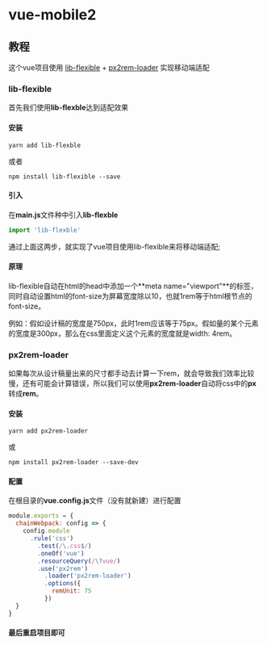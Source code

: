 # vue-mobile2

## 教程
这个vue项目使用 [lib-flexible](https://github.com/amfe/lib-flexible) + [px2rem-loader](https://github.com/Jinjiang/px2rem-loader) 实现移动端适配

### lib-flexible
首先我们使用**lib-flexble**达到适配效果

#### 安装
```shell
yarn add lib-flexble
```
或者
```shell
npm install lib-flexible --save
```
#### 引入
在**main.js**文件种中引入**lib-flexble**
```javascript
import 'lib-flexble'
```
通过上面这两步，就实现了vue项目使用lib-flexible来将移动端适配;
#### 原理
lib-flexible自动在html的head中添加一个**meta name="viewport"**的标签，同时自动设置html的font-size为屏幕宽度除以10，也就1rem等于html根节点的font-size。

例如：假如设计稿的宽度是750px，此时1rem应该等于75px。假如量的某个元素的宽度是300px，那么在css里面定义这个元素的宽度就是width: 4rem。

### px2rem-loader
如果每次从设计稿量出来的尺寸都手动去计算一下rem，就会导致我们效率比较慢，还有可能会计算错误，所以我们可以使用**px2rem-loader**自动将css中的**px**转成**rem**。
#### 安装
```shell
yarn add px2rem-loader
```
或
```shell
npm install px2rem-loader --save-dev
```
#### 配置
在根目录的**vue.config.js**文件（没有就新建）进行配置
```javascript
module.exports = {
  chainWebpack: config => {
    config.module
      .rule('css')
        .test(/\.css$/)
        .oneOf('vue')
        .resourceQuery(/\?vue/)
        .use('px2rem')
          .loader('px2rem-loader')
          .options({
            remUnit: 75
          })
  }
}
```
#### 最后重启项目即可
